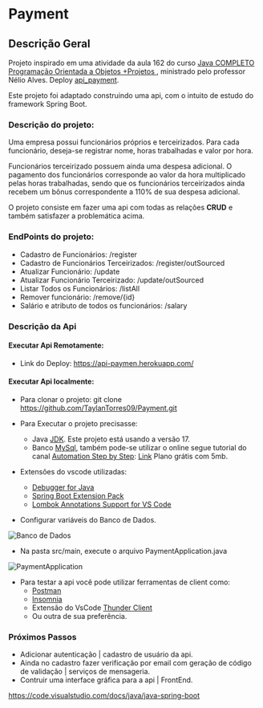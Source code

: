 # Payment

## Descrição Geral

Projeto inspirado em uma atividade da aula 162 do curso [Java COMPLETO Programação Orientada a Objetos +Projetos
](https://www.udemy.com/course/java-curso-completo/), ministrado pelo professor Nélio Alves. Deploy [api_payment](https://api-paymen.herokuapp.com/).

<p>Este projeto foi adaptado construindo uma api, com o intuito de estudo do framework Spring Boot.</p>

### Descrição do projeto:

<p>
Uma empresa possui funcionários próprios e terceirizados. Para cada funcionário, deseja-se registrar nome, horas trabalhadas e valor por hora.
</p>
<p>
Funcionários terceirizado possuem ainda uma despesa adicional. O pagamento dos funcionários corresponde ao valor da hora multiplicado pelas horas trabalhadas, sendo que os funcionários terceirizados ainda recebem um bônus correspondente a 110% de sua despesa adicional.
</p>

O projeto consiste em fazer uma api com todas as relações **CRUD** e também satisfazer a problemática acima.

### EndPoints do projeto:
- Cadastro de Funcionários: /register
- Cadastro de Funcionários Terceirizados: /register/outSourced
- Atualizar Funcionário: /update
- Atualizar Funcionário Terceirizado: /update/outSourced
- Listar Todos os Funcionários: /listAll
- Remover funcionário: /remove/{id}
- Salário e atributo de todos os funcionários: /salary

### Descrição da Api
#### Executar Api Remotamente:
- Link do Deploy: https://api-paymen.herokuapp.com/

#### Executar Api localmente:
- Para clonar o projeto: git clone https://github.com/TaylanTorres09/Payment.git
- Para Executar o projeto precisasse:
    - Java [JDK](https://www.oracle.com/java/technologies/downloads/#java17). Este projeto está usando a versão 17.
    - Banco [MySql](https://www.mysql.com/), também pode-se utilizar o online segue tutorial do canal [Automation Step by Step](https://www.youtube.com/c/AutomationStepByStep): [Link](https://www.youtube.com/watch?v=TMGHOW8Hzvw) Plano grátis com 5mb.

- Extensões do vscode utilizadas:
    - [Debugger for Java](https://marketplace.visualstudio.com/items?itemName=redhat.java)
    - [Spring Boot Extension Pack](https://marketplace.visualstudio.com/items?itemName=Pivotal.vscode-boot-dev-pack)
    - [Lombok Annotations Support for VS Code](https://marketplace.visualstudio.com/items?itemName=vscjava.vscode-lombok)

- Configurar variáveis do Banco de Dados.

![Banco de Dados](https://drive.google.com/uc?id=1VYkcIN2g5kPf3c7DBhGkdfprtMCRRnmZ)

- Na pasta src/main, execute o arquivo PaymentApplication.java

![PaymentApplication](https://drive.google.com/uc?id=1b_ie7_9Om0PtDrhIMF2J_HJFsT45Dt-f)

- Para testar a api você pode utilizar ferramentas de client como:
    - [Postman](https://www.postman.com/)
    - [Insomnia](https://insomnia.rest/download)
    - Extensão do VsCode [Thunder Client](https://marketplace.visualstudio.com/items?itemName=rangav.vscode-thunder-client)
    - Ou outra de sua preferência.

### Próximos Passos
- Adicionar autenticação | cadastro de usuário da api.
- Ainda no cadastro fazer verificação por email com geração de código de validação | serviços de mensageria.
- Contruir uma interface gráfica para a api | FrontEnd.

https://code.visualstudio.com/docs/java/java-spring-boot